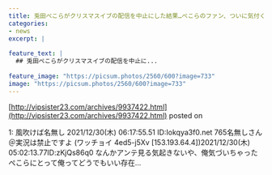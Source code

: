 ```yaml
---
title: 兎田ぺこらがクリスマスイブの配信を中止にした結果…ぺこらのファン、ついに気付く
categories:
- news
excerpt: |
  
feature_text: |
  ## 兎田ぺこらがクリスマスイブの配信を中止に...
  
feature_image: "https://picsum.photos/2560/600?image=733"
image: "https://picsum.photos/2560/600?image=733"
---
```


[http://vipsister23.com/archives/9937422.html](http://vipsister23.com/archives/9937422.html)
posted on 

<!--more-->

1: 風吹けば名無し 2021/12/30(木) 06:17:55.51 ID:Iokqya3f0.net 765名無しさん＠実況は禁止ですよ (ワッチョイ 4ed5-j5Xv [153.193.64.4])2021/12/30(木) 05:02:13.77ID:zKjQs86q0 なんかアンテ見る気起きないや、俺気づいちゃった ぺこらにとって俺ってどうでもいい存在...
